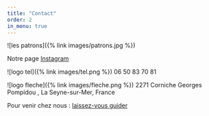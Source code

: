 ```yaml
---
title: "Contact"
order: 2
in_menu: true
---
```

![les patrons]({% link images/patrons.jpg %})

Notre page [Instagram](https://www.instagram.com/ceno_cafe/)

![logo tel]({% link images/tel.png %}) 06 50 83 70 81

![logo fleche]({% link images/fleche.png %}) 2271 Corniche Georges Pompidou , La Seyne-sur-Mer, France

Pour venir chez nous : [laissez-vous guider](https://www.openstreetmap.org/?mlat=43.080669&mlon=5.893757#map=19/43.080669/5.893757) 